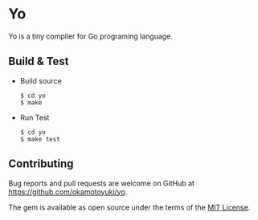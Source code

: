 # Yo
Yo is a tiny compiler for Go programing language.

## Build & Test
* Build source
    ```$xslt
    $ cd yo
    $ make
    ```
* Run Test
    ```$xslt
    $ cd yo
    $ make test
    ```
    
## Contributing

Bug reports and pull requests are welcome on GitHub at https://github.com/okamotoyuki/yo.

The gem is available as open source under the terms of the [MIT License](https://opensource.org/licenses/MIT).
